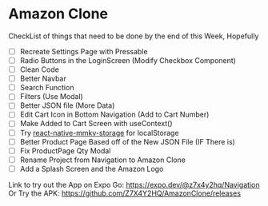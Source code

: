 # Amazon Clone
CheckList of things that need to be done by the end of this Week, Hopefully
- [ ] Recreate Settings Page with Pressable
- [ ] Radio Buttons in the LoginScreen (Modify Checkbox Component)
- [ ] Clean Code
- [ ] Better Navbar
- [ ] Search Function
- [ ] Filters (Use Modal)
- [ ] Better JSON file (More Data)
- [ ] Edit Cart Icon in Bottom Navigation (Add to Cart Number)
- [ ] Make Added to Cart Screen with useContext()
- [ ] Try [react-native-mmkv-storage](https://github.com/ammarahm-ed/react-native-mmkv-storage) for localStorage
- [ ] Better Product Page Based off of the New JSON File (IF There is)
- [ ] Fix ProductPage Qty Modal
- [ ] Rename Project from Navigation to Amazon Clone
- [ ] Add a Splash Screen and the Amazon Logo

Link to try out the App on Expo Go: https://expo.dev/@z7x4y2hq/Navigation  
Or Try the APK: https://github.com/Z7X4Y2HQ/AmazonClone/releases
